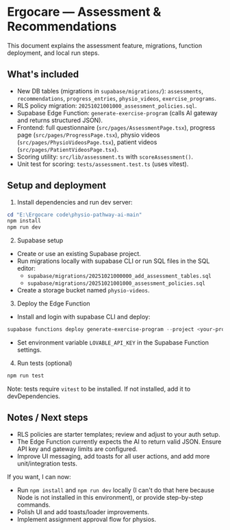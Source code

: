 # Ergocare — Assessment & Recommendations

This document explains the assessment feature, migrations, function deployment, and local run steps.

## What's included
- New DB tables (migrations in `supabase/migrations/`): `assessments`, `recommendations`, `progress_entries`, `physio_videos`, `exercise_programs`.
- RLS policy migration: `20251021001000_assessment_policies.sql`.
- Supabase Edge Function: `generate-exercise-program` (calls AI gateway and returns structured JSON).
- Frontend: full questionnaire (`src/pages/AssessmentPage.tsx`), progress page (`src/pages/ProgressPage.tsx`), physio videos (`src/pages/PhysioVideosPage.tsx`), patient videos (`src/pages/PatientVideosPage.tsx`).
- Scoring utility: `src/lib/assessment.ts` with `scoreAssessment()`.
- Unit test for scoring: `tests/assessment.test.ts` (uses vitest).

## Setup and deployment
1. Install dependencies and run dev server:

```powershell
cd "E:\Ergocare code\physio-pathway-ai-main"
npm install
npm run dev
```

2. Supabase setup
- Create or use an existing Supabase project.
- Run migrations locally with supabase CLI or run SQL files in the SQL editor:
  - `supabase/migrations/20251021000000_add_assessment_tables.sql`
  - `supabase/migrations/20251021001000_assessment_policies.sql`
- Create a storage bucket named `physio-videos`.

3. Deploy the Edge Function
- Install and login with supabase CLI and deploy:

```powershell
supabase functions deploy generate-exercise-program --project <your-project-ref>
```

- Set environment variable `LOVABLE_API_KEY` in the Supabase Function settings.

4. Run tests (optional)

```powershell
npm run test
```

Note: tests require `vitest` to be installed. If not installed, add it to devDependencies.

## Notes / Next steps
- RLS policies are starter templates; review and adjust to your auth setup.
- The Edge Function currently expects the AI to return valid JSON. Ensure API key and gateway limits are configured.
- Improve UI messaging, add toasts for all user actions, and add more unit/integration tests.

If you want, I can now:
- Run `npm install` and `npm run dev` locally (I can't do that here because Node is not installed in this environment), or provide step-by-step commands.
- Polish UI and add toasts/loader improvements.
- Implement assignment approval flow for physios.
